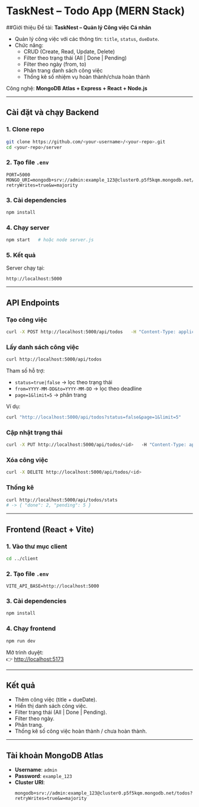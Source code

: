 # TaskNest – Todo App (MERN Stack)

##Giới thiệu
Đề tài: **TaskNest – Quản lý Công việc Cá nhân**  
- Quản lý công việc với các thông tin: `title`, `status`, `dueDate`.  
- Chức năng:  
  - CRUD (Create, Read, Update, Delete)  
  - Filter theo trạng thái (All | Done | Pending)  
  - Filter theo ngày (from, to)  
  - Phân trang danh sách công việc  
  - Thống kê số nhiệm vụ hoàn thành/chưa hoàn thành  

Công nghệ: **MongoDB Atlas + Express + React + Node.js**

---

## Cài đặt và chạy Backend

### 1. Clone repo
```bash
git clone https://github.com/<your-username>/<your-repo>.git
cd <your-repo>/server
```

### 2. Tạo file `.env`
```env
PORT=5000
MONGO_URI=mongodb+srv://admin:example_123@cluster0.p5f5kqm.mongodb.net/todos?retryWrites=true&w=majority
```

### 3. Cài dependencies
```bash
npm install
```

### 4. Chạy server
```bash
npm start   # hoặc node server.js
```

### 5. Kết quả
Server chạy tại:  
```
http://localhost:5000
```

---

## API Endpoints

### Tạo công việc
```bash
curl -X POST http://localhost:5000/api/todos   -H "Content-Type: application/json"   -d '{"title":"Learn MERN","dueAt":"2025-09-30"}'
```

### Lấy danh sách công việc
```bash
curl http://localhost:5000/api/todos
```
Tham số hỗ trợ:
- `status=true|false` → lọc theo trạng thái  
- `from=YYYY-MM-DD&to=YYYY-MM-DD` → lọc theo deadline  
- `page=1&limit=5` → phân trang  

Ví dụ:
```bash
curl "http://localhost:5000/api/todos?status=false&page=1&limit=5"
```

### Cập nhật trạng thái
```bash
curl -X PUT http://localhost:5000/api/todos/<id>   -H "Content-Type: application/json"   -d '{"status":true}'
```

### Xóa công việc
```bash
curl -X DELETE http://localhost:5000/api/todos/<id>
```

### Thống kê
```bash
curl http://localhost:5000/api/todos/stats
# -> { "done": 2, "pending": 5 }
```

---

## Frontend (React + Vite)

### 1. Vào thư mục client
```bash
cd ../client
```

### 2. Tạo file `.env`
```env
VITE_API_BASE=http://localhost:5000
```

### 3. Cài dependencies
```bash
npm install
```

### 4. Chạy frontend
```bash
npm run dev
```

Mở trình duyệt:  
👉 [http://localhost:5173](http://localhost:5173)

---

## Kết quả
- Thêm công việc (title + dueDate).  
- Hiển thị danh sách công việc.  
- Filter trạng thái (All | Done | Pending).  
- Filter theo ngày.  
- Phân trang.  
- Thống kê số công việc hoàn thành / chưa hoàn thành.  

---

## Tài khoản MongoDB Atlas
- **Username**: `admin`  
- **Password**: `example_123`  
- **Cluster URI**:  
  ```
  mongodb+srv://admin:example_123@cluster0.p5f5kqm.mongodb.net/todos?retryWrites=true&w=majority
  ```